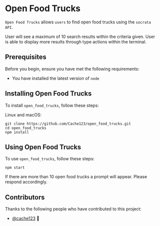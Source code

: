 # Open Food Trucks

`Open Food Trucks` allows `users` to find open food trucks using the `socrata API`.

User will see a maximum of 10 search results within the criteria given. User is able to display more results through type actions within the terminal.

## Prerequisites

Before you begin, ensure you have met the following requirements:
* You have installed the latest version of `node`

## Installing Open Food Trucks

To install `open_food_trucks`, follow these steps:

Linux and macOS:
```
git clone https://github.com/Cache123/open_food_trucks.git
cd open_food_trucks
npm install
```

## Using Open Food Trucks

To use `open_food_trucks`, follow these steps:

```
npm start
```

If there are more than 10 open food trucks a prompt will appear.
Please respond accordingly.

## Contributors

Thanks to the following people who have contributed to this project:

* [@cache123](https://github.com/cache123) 📖
